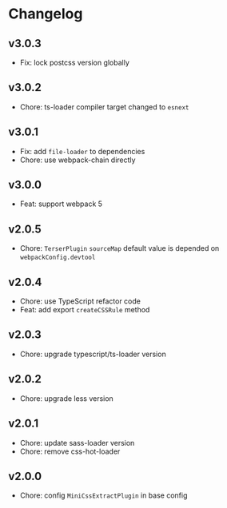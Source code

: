 # Changelog

## v3.0.3

- Fix: lock postcss version globally

## v3.0.2

- Chore: ts-loader compiler target changed to `esnext`

## v3.0.1

- Fix: add `file-loader` to dependencies
- Chore: use webpack-chain directly

## v3.0.0

- Feat: support webpack 5

## v2.0.5

- Chore: `TerserPlugin` `sourceMap` default value is depended on `webpackConfig.devtool`

## v2.0.4

- Chore: use TypeScript refactor code
- Feat: add export `createCSSRule` method

## v2.0.3

- Chore: upgrade typescript/ts-loader version

## v2.0.2

- Chore: upgrade less version
## v2.0.1

- Chore: update sass-loader version
- Chore: remove css-hot-loader

## v2.0.0

- Chore: config `MiniCssExtractPlugin` in base config


